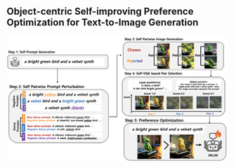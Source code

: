 Object-centric Self-improving Preference Optimization for Text-to-Image Generation
---
![](Framework.png)
